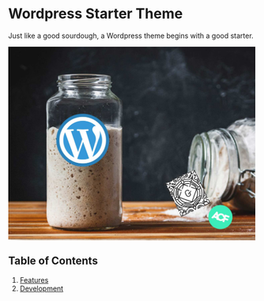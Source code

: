 # Wordpress Starter Theme
Just like a good sourdough, a Wordpress theme begins with a good starter.
 
<img align="center" alt="sourdough starter yeast in a mason jar" width="500px" src="https://github.com/loreleim/wpstarter/blob/main/images/wpstarter.jpg?raw=true" />

## Table of Contents
1. [Features](#features)
1. [Development](#development)
